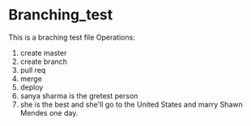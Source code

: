 # Branching_test

This is a braching test file 
Operations:
1. create master
2. create branch
3. pull req 
4. merge 
5. deploy
6. sanya sharma is the gretest person
7. she is the best and she'll go to the United States and marry Shawn Mendes one day.
